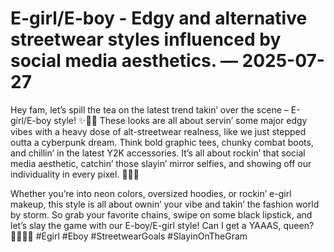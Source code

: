 # E-girl/E-boy - Edgy and alternative streetwear styles influenced by social media aesthetics. — 2025-07-27

Hey fam, let’s spill the tea on the latest trend takin’ over the scene – E-girl/E-boy style! ✨🖤🔥 These looks are all about servin’ some major edgy vibes with a heavy dose of alt-streetwear realness, like we just stepped outta a cyberpunk dream. Think bold graphic tees, chunky combat boots, and chillin’ in the latest Y2K accessories. It’s all about rockin’ that social media aesthetic, catchin’ those slayin’ mirror selfies, and showing off our individuality in every pixel. 📸💅🔮

Whether you’re into neon colors, oversized hoodies, or rockin’ e-girl makeup, this style is all about ownin’ your vibe and takin’ the fashion world by storm. So grab your favorite chains, swipe on some black lipstick, and let’s slay the game with our E-boy/E-girl style! Can I get a YAAAS, queen? 💁‍♀️💀💥 #Egirl #Eboy #StreetwearGoals #SlayinOnTheGram